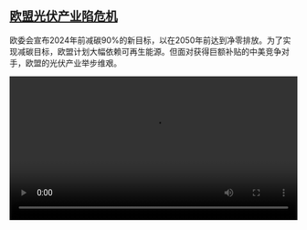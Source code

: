 <!--1707643022000-->
[欧盟光伏产业陷危机](https://www.dw.com/zh/%E6%AC%A7%E7%9B%9F%E5%85%89%E4%BC%8F%E4%BA%A7%E4%B8%9A%E9%99%B7%E5%8D%B1%E6%9C%BA/a-68201966)
------

<p>欧委会宣布2024年前减碳90%的新目标，以在2050年前达到净零排放。为了实现减碳目标，欧盟计划大幅依赖可再生能源。但面对获得巨额补贴的中美竞争对手，欧盟的光伏产业举步维艰。</small></p><video src="https://tvdownloaddw-a.akamaihd.net/dwtv_video/flv/vdt_zh/2024/dwvgchi240208_eusolar_01icw_AVC_1280x720.mp4" controls style="width:100%"></video>
